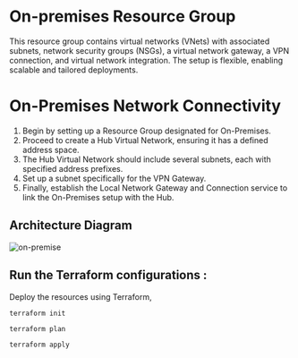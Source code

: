 # On-premises Resource Group
This resource group contains virtual networks (VNets) with associated subnets, network security groups (NSGs), a virtual network gateway, a VPN connection, and virtual network integration. The setup is flexible, enabling scalable and tailored deployments.

# On-Premises Network Connectivity

1. Begin by setting up a Resource Group designated for On-Premises.
2. Proceed to create a Hub Virtual Network, ensuring it has a defined address space.
3. The Hub Virtual Network should include several subnets, each with specified address prefixes.
4. Set up a subnet specifically for the VPN Gateway.
5. Finally, establish the Local Network Gateway and Connection service to link the On-Premises setup with the Hub.

## Architecture Diagram
![on-premise](https://github.com/user-attachments/assets/f96135dc-735a-405d-9c99-c304689ef79b)

## Run the Terraform configurations :
Deploy the resources using Terraform,
```
terraform init
```
```
terraform plan
```
```
terraform apply
```